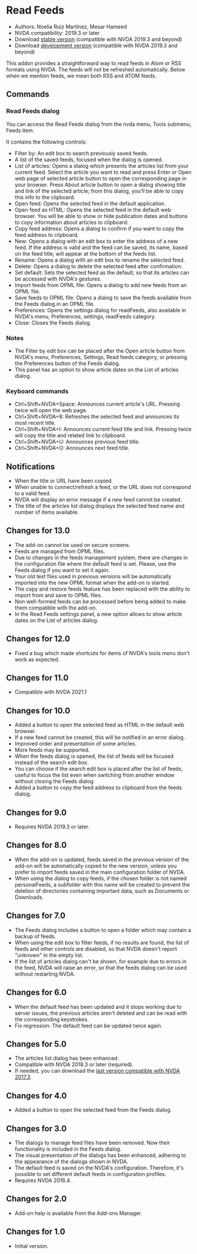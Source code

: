 # Read Feeds #

* Authors: Noelia Ruiz Martínez, Mesar Hameed
* NVDA compatibility: 2019.3 or later
* Download [stable version][1] (compatible with NVDA 2019.3 and beyond)
* Download [development version][2] (compatible with NVDA 2019.3 and beyond)

This addon provides a straightforward way to read feeds in Atom or RSS formats using NVDA.
The feeds will not be refreshed automatically.
Below when we mention feeds, we mean both RSS and ATOM feeds.

## Commands ##

### Read Feeds dialog ###

You can access the Read Feeds dialog from the nvda menu, Tools submenu, Feeds item.

It contains the following controls:

* Filter by: An edit box to search previously saved feeds.
* A list of the saved feeds, focused when the dialog is opened.
* List of articles: Opens a dialog which presents the articles list from your current feed. Select the article you want to read and press Enter or Open web page of selected article button to open the corresponding page in your browser. Press About article button to open a dialog showing title and link of the selected article; from this dialog, you'll be able to copy this info to the clipboard.
* Open feed: Opens the selected feed in the default application.
* Open feed as HTML: Opens the selected feed in the default web browser. You will be able to show or hide publication dates and buttons to copy information about articles to clipboard.
* Copy feed address: Opens a dialog to confirm if you want to copy the feed address to clipboard.
* New: Opens a dialog with an edit box to enter the address of a new feed. If the address is valid and the feed can be saved, its name, based on the feed title, will appear at the bottom of the feeds list.
* Rename: Opens a dialog with an edit box to rename the selected feed.
* Delete: Opens a dialog to delete the selected feed after confirmation.
* Set default: Sets the selected feed as the default, so that its articles can be accessed with NVDA's gestures.
* Import feeds from OPML file: Opens a dialog to add new feeds from an OPML file.
* Save feeds to OPML file: Opens a dialog to save the feeds available from the Feeds dialog in an OPML file.
* Preferences: Opens the settings dialog for readFeeds, also available in NVDA's menu, Preferences, settings, readFeeds category.
* Close: Closes the Feeds dialog.

### Notes #####

* The Filter by edit box can be placed after the Open article button from NVDA's menu, Preferences, Settings, Read feeds category, or pressing the Preferences button of the Feeds dialog.
* This panel has an option to show article dates on the List of articles dialog.


### Keyboard commands ###

* Ctrl+Shift+NVDA+Space: Announces current article's URL. Pressing twice will open the web page.
* Ctrl+Shift+NVDA+8: Refreshes the selected feed and announces its most recent title.
* Ctrl+Shift+NVDA+I: Announces current feed title and link. Pressing twice will copy the title and related link to clipboard.
* Ctrl+Shift+NVDA+U: Announces previous feed title.
* Ctrl+Shift+NVDA+O: Announces next feed title.

## Notifications ##

* When the title or URL have been copied.
* When unable to connect/refresh a feed, or the URL does not correspond to a valid feed.
* NVDA will display an error message if a new feed cannot be created.
* The title of the articles list dialog displays the selected feed name and number of items available.

## Changes for 13.0

* The add-on cannot be used on secure screens.
* Feeds are managed from OPML files.
* Due to changes in the feeds management system, there are changes in the configuration file where the default feed is set. Please, use the Feeds dialog if you want to set it again.
* Your old text files used in previous versions will be automatically imported into the new OPML format when the add-on is started.
* The copy and restore feeds feature has been replaced with the ability to import from and save to OPML files.
* Non well-formed feeds can be processed before being added to make them compatible with the add-on.
* In the Read Feeds settings panel, a new option allows to show article dates on the List of articles dialog.

## Changes for 12.0

* Fixed a bug which made shortcuts for items of NVDA's tools menu don't work as expected.

## Changes for 11.0

* Compatible with NVDA 2021.1

## Changes for 10.0 ##

* Added a button to open the selected feed as HTML in the default web browser.
* If a new feed cannot be created, this will be notified in an error dialog.
* Improved order and presentation of some articles.
* More feeds may be supported.
* When the feeds dialog is opened, the list of feeds will be focused instead of the search edit box.
* You can choose if the search edit box is placed after the list of feeds, useful to focus the list even when switching from another window without closing the Feeds dialog.
* Added a button to copy the feed address to clipboard from the feeds dialog.

## Changes for 9.0 ##

* Requires NVDA 2019.3 or later.

## Changes for 8.0 ##

* When the add-on is updated, feeds saved in the previous version of the add-on will be automatically copied to the new version, unless you prefer to import feeds saved in the main configuration folder of NVDA.
* When using the dialog to copy feeds, if the chosen folder is not named personalFeeds, a subfolder with this name will be created to prevent the deletion of directories containing important data, such as Documents or Downloads.

## Changes for 7.0 ##

* The Feeds dialog includes a button to open a folder which may contain a backup of feeds.
* When using the edit box to filter feeds, if no results are found, the list of feeds and other controls are disabled, so that NVDA doesn't report "unknown" in the empty list.
* If the list of articles dialog can't be shown, for example due to errors in the feed, NVDA will raise an error, so that the feeds dialog can be used without restarting NVDA.

## Changes for 6.0 ##

* When the default feed has been updated and it stops working due to server issues, the previous articles aren't deleted and can be read with the corresponding keystrokes.
* Fix regression: The default feed can be updated twice again.

## Changes for 5.0 ##

* The articles list dialog has been enhanced.
* Compatible with NVDA 2018.3 or later (required).
* If needed, you can download the [last version compatible with NVDA 2017.3][3].

## Changes for 4.0 ##

* Added a button to open the selected feed from the Feeds dialog.

## Changes for 3.0 ##

* The dialogs to manage feed files have been removed. Now their functionality is included in the Feeds dialog.
* The visual presentation of the dialogs has been enhanced, adhering to the appearance of the dialogs shown in NVDA.
* The default feed is saved on the NVDA's configuration. Therefore, it's possible to set different default feeds in configuration profiles.
* Requires NVDA 2016.4.

## Changes for 2.0 ##

* Add-on help is available from the Add-ons Manager.

## Changes for 1.0 ##

* Initial version.

[1]: https://addons.nvda-project.org/files/get.php?file=rf

[2]: https://addons.nvda-project.org/files/get.php?file=rf-dev

[3]: https://addons.nvda-project.org/files/get.php?file=rf-o

